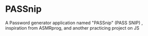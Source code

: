 # PASSnip
A Password generator application named "PASSnip" (PASS SNIP) , inspiration from ASMRprog, and another practicing project on JS

